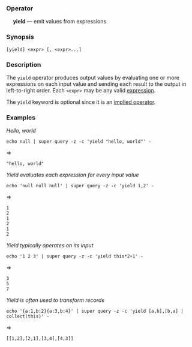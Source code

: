 ### Operator

&emsp; **yield** &mdash; emit values from expressions

### Synopsis

```
[yield] <expr> [, <expr>...]
```
### Description

The `yield` operator produces output values by evaluating one or more
expressions on each input value and sending each result to the output
in left-to-right order.  Each `<expr>` may be any valid
[expression](../expressions.md).

The `yield` keyword is optional since it is an
[implied operator](../pipeline-model.md#implied-operators).

### Examples

_Hello, world_
```mdtest-command
echo null | super query -z -c 'yield "hello, world"' -
```
=>
```mdtest-output
"hello, world"
```
_Yield evaluates each expression for every input value_
```mdtest-command
echo 'null null null' | super query -z -c 'yield 1,2' -
```
=>
```mdtest-output
1
2
1
2
1
2
```
_Yield typically operates on its input_
```mdtest-command
echo '1 2 3' | super query -z -c 'yield this*2+1' -
```
=>
```mdtest-output
3
5
7
```
_Yield is often used to transform records_
```mdtest-command
echo '{a:1,b:2}{a:3,b:4}' | super query -z -c 'yield [a,b],[b,a] | collect(this)' -
```
=>
```mdtest-output
[[1,2],[2,1],[3,4],[4,3]]
```
